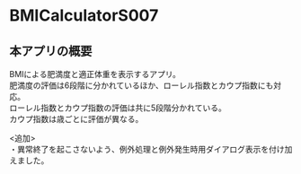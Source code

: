 # BMICalculatorS007
## 本アプリの概要
BMIによる肥満度と適正体重を表示するアプリ。  
肥満度の評価は6段階に分かれているほか、ローレル指数とカウプ指数にも対応。  
ローレル指数とカウプ指数の評価は共に5段階分かれている。  
カウプ指数は歳ごとに評価が異なる。  

<追加>  
・異常終了を起こさないよう、例外処理と例外発生時用ダイアログ表示を付け加えました。
